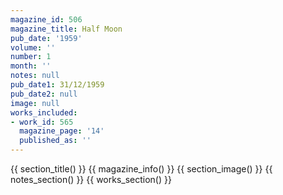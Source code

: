 ```yaml
---
magazine_id: 506
magazine_title: Half Moon
pub_date: '1959'
volume: ''
number: 1
month: ''
notes: null
pub_date1: 31/12/1959
pub_date2: null
image: null
works_included:
- work_id: 565
  magazine_page: '14'
  published_as: ''
---
```


{{ section_title() }}
{{ magazine_info() }}
{{ section_image() }}
{{ notes_section() }}
{{ works_section() }}
